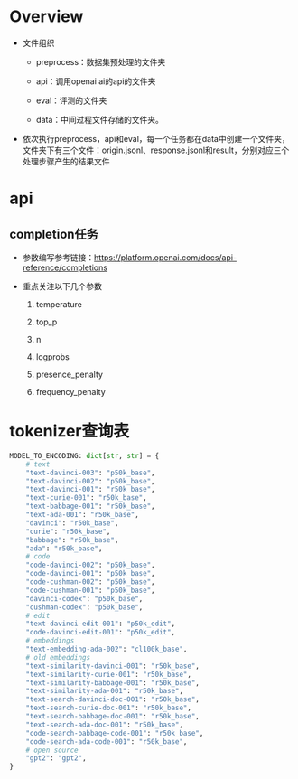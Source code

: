 # Overview

- 文件组织

    - preprocess：数据集预处理的文件夹

    - api：调用openai ai的api的文件夹

    - eval：评测的文件夹

    - data：中间过程文件存储的文件夹。

- 依次执行preprocess，api和eval，每一个任务都在data中创建一个文件夹，文件夹下有三个文件：origin.jsonl、response.jsonl和result，分别对应三个处理步骤产生的结果文件

# api

## completion任务

- 参数编写参考链接：https://platform.openai.com/docs/api-reference/completions

- 重点关注以下几个参数

    1. temperature

    2. top_p

    3. n

    4. logprobs

    5. presence_penalty

    6. frequency_penalty

# tokenizer查询表

``` python
MODEL_TO_ENCODING: dict[str, str] = {
    # text
    "text-davinci-003": "p50k_base",
    "text-davinci-002": "p50k_base",
    "text-davinci-001": "r50k_base",
    "text-curie-001": "r50k_base",
    "text-babbage-001": "r50k_base",
    "text-ada-001": "r50k_base",
    "davinci": "r50k_base",
    "curie": "r50k_base",
    "babbage": "r50k_base",
    "ada": "r50k_base",
    # code
    "code-davinci-002": "p50k_base",
    "code-davinci-001": "p50k_base",
    "code-cushman-002": "p50k_base",
    "code-cushman-001": "p50k_base",
    "davinci-codex": "p50k_base",
    "cushman-codex": "p50k_base",
    # edit
    "text-davinci-edit-001": "p50k_edit",
    "code-davinci-edit-001": "p50k_edit",
    # embeddings
    "text-embedding-ada-002": "cl100k_base",
    # old embeddings
    "text-similarity-davinci-001": "r50k_base",
    "text-similarity-curie-001": "r50k_base",
    "text-similarity-babbage-001": "r50k_base",
    "text-similarity-ada-001": "r50k_base",
    "text-search-davinci-doc-001": "r50k_base",
    "text-search-curie-doc-001": "r50k_base",
    "text-search-babbage-doc-001": "r50k_base",
    "text-search-ada-doc-001": "r50k_base",
    "code-search-babbage-code-001": "r50k_base",
    "code-search-ada-code-001": "r50k_base",
    # open source
    "gpt2": "gpt2",
}
```
